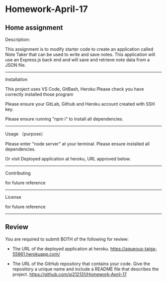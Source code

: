 # Homework-April-17

Home assignment 
--------------------------------------------------------------------------------------------------
Description:

This assignment is to modify starter code to create an application called Note Taker that can be used to write and save notes. This application will use an Express.js back end and will save and retrieve note data from a JSON file.

--------------------------------------------------------------------------------------------------
Installation

This project uses VS Code, GitBash, Heroku Please check you have correctly installed those program 

Please ensure your GitLab, Github and Heroku account created with SSH key. 

Please ensure running "npm i" to install all dependencies.

--------------------------------------------------------------------------------------------------
Usage （purpose）

Please enter "node server" at your terminal. Please ensure installed all dependencies.

Or visit Deployed application at heroku, URL approved below.

--------------------------------------------------------------------------------------------------

Contributing 

for future reference 

--------------------------------------------------------------------------------------------------
License 

for future reference 

--------------------------------------------------------------------------------------------------

## Review

You are required to submit BOTH of the following for review:

* The URL of the deployed application at heroku.
        https://aqueous-taiga-55661.herokuapp.com/
        
* The URL of the GitHub repository that contains your code. Give the repository a unique name and include a README file that describes the project.
        https://github.com/sj212131/Homework-April-17